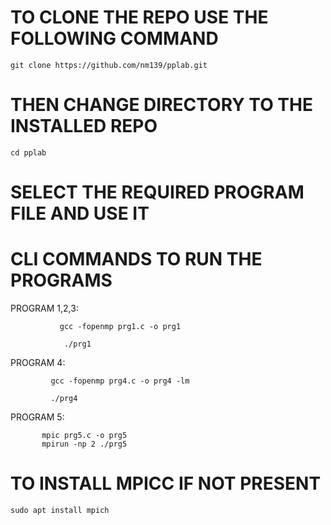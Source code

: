 # TO CLONE THE REPO USE THE FOLLOWING COMMAND
    git clone https://github.com/nm139/pplab.git

# THEN CHANGE DIRECTORY TO THE INSTALLED REPO
    cd pplab

# SELECT THE REQUIRED PROGRAM FILE AND USE IT

# CLI COMMANDS TO RUN THE PROGRAMS
PROGRAM 1,2,3: 
              
               gcc -fopenmp prg1.c -o prg1
               
                ./prg1
               
PROGRAM 4: 

             gcc -fopenmp prg4.c -o prg4 -lm
           
             ./prg4
           
PROGRAM 5: 

           mpic prg5.c -o prg5
           mpirun -np 2 ./prg5

# TO INSTALL MPICC IF NOT PRESENT
    sudo apt install mpich
